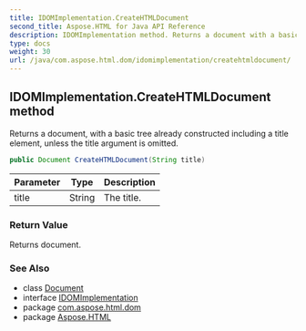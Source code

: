 ```yaml
---
title: IDOMImplementation.CreateHTMLDocument
second_title: Aspose.HTML for Java API Reference
description: IDOMImplementation method. Returns a document with a basic tree already constructed including a title element unless the title argument is omitted
type: docs
weight: 30
url: /java/com.aspose.html.dom/idomimplementation/createhtmldocument/
---
```

## IDOMImplementation.CreateHTMLDocument method

Returns a document, with a basic tree already constructed including a title element, unless the title argument is omitted.

```java
public Document CreateHTMLDocument(String title)
```

| Parameter | Type | Description |
| --- | --- | --- |
| title | String | The title. |

### Return Value

Returns document.

### See Also

* class [Document](../../document/)
* interface [IDOMImplementation](../)
* package [com.aspose.html.dom](../../../com.aspose.html.dom/)
* package [Aspose.HTML](../../../)

